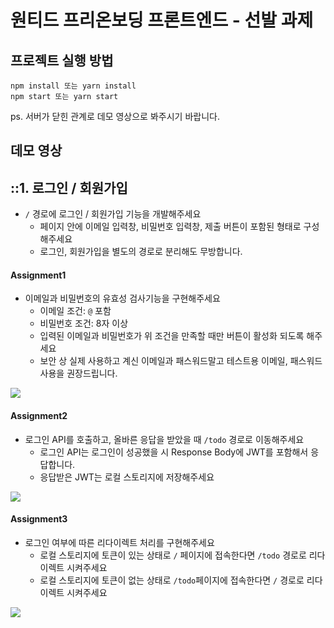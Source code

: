 # 원티드 프리온보딩 프론트엔드 - 선발 과제
## 프로젝트 실행 방법
```
npm install 또는 yarn install
npm start 또는 yarn start
```
ps. 서버가 닫힌 관계로 데모 영상으로 봐주시기 바랍니다.
## 데모 영상
## ::1. 로그인 / 회원가입
* ```/``` 경로에 로그인 / 회원가입 기능을 개발해주세요
    * 페이지 안에 이메일 입력창, 비밀번호 입력창, 제출 버튼이 포함된 형태로 구성해주세요
    * 로그인, 회원가입을 별도의 경로로 분리해도 무방합니다.
#### Assignment1
* 이메일과 비밀번호의 유효성 검사기능을 구현해주세요
    * 이메일 조건: ```@``` 포함
    * 비밀번호 조건: 8자 이상
    * 입력된 이메일과 비밀번호가 위 조건을 만족할 때만 버튼이 활성화 되도록 해주세요
    * 보안 상 실제 사용하고 계신 이메일과 패스워드말고 테스트용 이메일, 패스워드 사용을 권장드립니다.
<img src="https://user-images.githubusercontent.com/89382292/186395792-05662f07-9e66-4088-9ff1-cfbaf743b42e.gif">

#### Assignment2
* 로그인 API를 호출하고, 올바른 응답을 받았을 때 ```/todo``` 경로로 이동해주세요
    * 로그인 API는 로그인이 성공했을 시 Response Body에 JWT를 포함해서 응답합니다.
    * 응답받은 JWT는 로컬 스토리지에 저장해주세요
<img src="https://user-images.githubusercontent.com/89382292/186396461-d12f4423-571d-4339-8a7c-ca40caf28444.gif">

#### Assignment3
* 로그인 여부에 따른 리다이렉트 처리를 구현해주세요
    * 로컬 스토리지에 토큰이 있는 상태로 ```/``` 페이지에 접속한다면 ```/todo``` 경로로 리다이렉트 시켜주세요
    * 로컬 스토리지에 토큰이 없는 상태로 ```/todo```페이지에 접속한다면 ```/``` 경로로 리다이렉트 시켜주세요
<img src="https://user-images.githubusercontent.com/89382292/186397295-4e011234-b857-4baa-9d2e-216a8900204c.gif">

```
``` 
